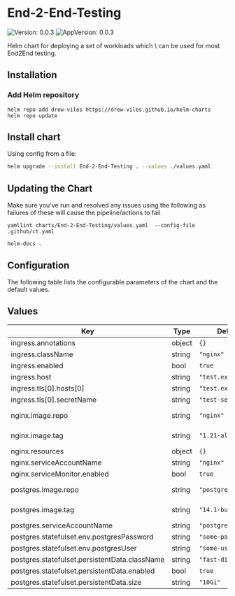 # End-2-End-Testing



![Version: 0.0.3](https://img.shields.io/badge/Version-0.0.3-informational?style=flat-square) ![AppVersion: 0.0.3](https://img.shields.io/badge/AppVersion-0.0.3-informational?style=flat-square) 

Helm chart for deploying a set of workloads which \ can be used for most End2End testing.



## Installation

### Add Helm repository

```shell
helm repo add drew-viles https://drew-viles.github.io/helm-charts
helm repo update
```

## Install chart

Using config from a file:

```bash
helm upgrade --install End-2-End-Testing . --values ./values.yaml
```

## Updating the Chart
Make sure you've run and resolved any issues using the following as failures of these will cause the pipeline/actions to fail.
```
yamllint charts/End-2-End-Testing/values.yaml  --config-file .github/ct.yaml

helm-docs .
```

## Configuration

The following table lists the configurable parameters of the chart and the default values.

## Values

| Key | Type | Default | Description |
|-----|------|---------|-------------|
| ingress.annotations | object | `{}` |  |
| ingress.className | string | `"nginx"` |  |
| ingress.enabled | bool | `true` |  |
| ingress.host | string | `"test.example.uk"` |  |
| ingress.tls[0].hosts[0] | string | `"test.example.uk"` |  |
| ingress.tls[0].secretName | string | `"test-secret"` |  |
| nginx.image.repo | string | `"nginx"` | The repo to be used |
| nginx.image.tag | string | `"1.21-alpine"` | The tag to be used |
| nginx.resources | object | `{}` |  |
| nginx.serviceAccountName | string | `"nginx"` |  |
| nginx.serviceMonitor.enabled | bool | `true` |  |
| postgres.image.repo | string | `"postgres"` | The repo to be used |
| postgres.image.tag | string | `"14.1-bullseye"` | The tag to be used |
| postgres.serviceAccountName | string | `"postgresql"` |  |
| postgres.statefulset.env.postgresPassword | string | `"some-password"` |  |
| postgres.statefulset.env.postgresUser | string | `"some-user"` |  |
| postgres.statefulset.persistentData.className | string | `"fast-disks"` |  |
| postgres.statefulset.persistentData.enabled | bool | `true` |  |
| postgres.statefulset.persistentData.size | string | `"10Gi"` |  |